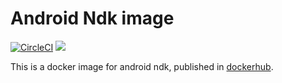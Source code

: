 # Android Ndk image
[![CircleCI](https://circleci.com/gh/gengjiawen/android-docker.svg?style=svg)](https://circleci.com/gh/gengjiawen/android-docker)
[![](https://images.microbadger.com/badges/image/gengjiawen/android-ndk.svg)](https://microbadger.com/images/gengjiawen/android-ndk "Get your own image badge on microbadger.com")

This is a docker image for android ndk, published in [dockerhub](https://hub.docker.com/r/gengjiawen/android-ndk/).

